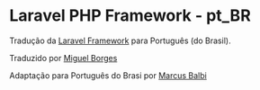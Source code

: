 # Laravel PHP Framework - pt_BR

Tradução da [Laravel Framework](http://laravel.com) para Português (do Brasil).

Traduzido por [Miguel Borges](http://miguelborges.com)

Adaptação para Português do Brasi por [Marcus Balbi](https://github.com/marcusbalbi/)
